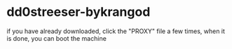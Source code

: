 # dd0streeser-bykrangod
if you have already downloaded, click the "PROXY" file a few times, when it is done, you can boot the machine
